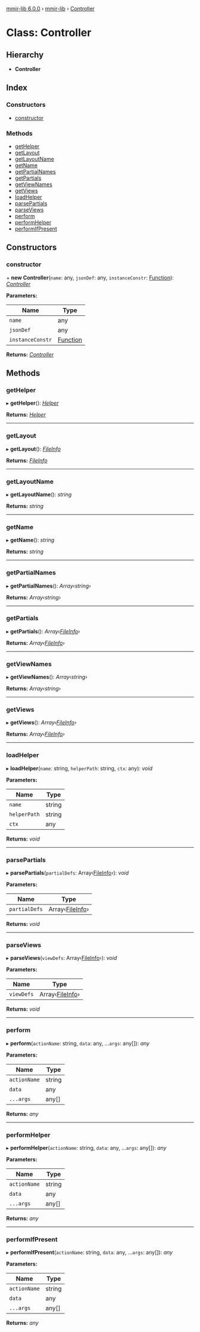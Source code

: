 [mmir-lib 6.0.0](../README.md) › [mmir-lib](../modules/mmir_lib.md) › [Controller](mmir_lib.controller.md)

# Class: Controller

## Hierarchy

* **Controller**

## Index

### Constructors

* [constructor](mmir_lib.controller.md#constructor)

### Methods

* [getHelper](mmir_lib.controller.md#gethelper)
* [getLayout](mmir_lib.controller.md#getlayout)
* [getLayoutName](mmir_lib.controller.md#getlayoutname)
* [getName](mmir_lib.controller.md#getname)
* [getPartialNames](mmir_lib.controller.md#getpartialnames)
* [getPartials](mmir_lib.controller.md#getpartials)
* [getViewNames](mmir_lib.controller.md#getviewnames)
* [getViews](mmir_lib.controller.md#getviews)
* [loadHelper](mmir_lib.controller.md#loadhelper)
* [parsePartials](mmir_lib.controller.md#parsepartials)
* [parseViews](mmir_lib.controller.md#parseviews)
* [perform](mmir_lib.controller.md#perform)
* [performHelper](mmir_lib.controller.md#performhelper)
* [performIfPresent](mmir_lib.controller.md#performifpresent)

## Constructors

###  constructor

\+ **new Controller**(`name`: any, `jsonDef`: any, `instanceConstr`: [Function](../interfaces/mmir_lib.requirejs.md#function)): *[Controller](mmir_lib.controller.md)*

**Parameters:**

Name | Type |
------ | ------ |
`name` | any |
`jsonDef` | any |
`instanceConstr` | [Function](../interfaces/mmir_lib.requirejs.md#function) |

**Returns:** *[Controller](mmir_lib.controller.md)*

## Methods

###  getHelper

▸ **getHelper**(): *[Helper](mmir_lib.helper.md)*

**Returns:** *[Helper](mmir_lib.helper.md)*

___

###  getLayout

▸ **getLayout**(): *[FileInfo](../modules/mmir_lib.md#fileinfo)*

**Returns:** *[FileInfo](../modules/mmir_lib.md#fileinfo)*

___

###  getLayoutName

▸ **getLayoutName**(): *string*

**Returns:** *string*

___

###  getName

▸ **getName**(): *string*

**Returns:** *string*

___

###  getPartialNames

▸ **getPartialNames**(): *Array‹string›*

**Returns:** *Array‹string›*

___

###  getPartials

▸ **getPartials**(): *Array‹[FileInfo](../modules/mmir_lib.md#fileinfo)›*

**Returns:** *Array‹[FileInfo](../modules/mmir_lib.md#fileinfo)›*

___

###  getViewNames

▸ **getViewNames**(): *Array‹string›*

**Returns:** *Array‹string›*

___

###  getViews

▸ **getViews**(): *Array‹[FileInfo](../modules/mmir_lib.md#fileinfo)›*

**Returns:** *Array‹[FileInfo](../modules/mmir_lib.md#fileinfo)›*

___

###  loadHelper

▸ **loadHelper**(`name`: string, `helperPath`: string, `ctx`: any): *void*

**Parameters:**

Name | Type |
------ | ------ |
`name` | string |
`helperPath` | string |
`ctx` | any |

**Returns:** *void*

___

###  parsePartials

▸ **parsePartials**(`partialDefs`: Array‹[FileInfo](../modules/mmir_lib.md#fileinfo)›): *void*

**Parameters:**

Name | Type |
------ | ------ |
`partialDefs` | Array‹[FileInfo](../modules/mmir_lib.md#fileinfo)› |

**Returns:** *void*

___

###  parseViews

▸ **parseViews**(`viewDefs`: Array‹[FileInfo](../modules/mmir_lib.md#fileinfo)›): *void*

**Parameters:**

Name | Type |
------ | ------ |
`viewDefs` | Array‹[FileInfo](../modules/mmir_lib.md#fileinfo)› |

**Returns:** *void*

___

###  perform

▸ **perform**(`actionName`: string, `data`: any, ...`args`: any[]): *any*

**Parameters:**

Name | Type |
------ | ------ |
`actionName` | string |
`data` | any |
`...args` | any[] |

**Returns:** *any*

___

###  performHelper

▸ **performHelper**(`actionName`: string, `data`: any, ...`args`: any[]): *any*

**Parameters:**

Name | Type |
------ | ------ |
`actionName` | string |
`data` | any |
`...args` | any[] |

**Returns:** *any*

___

###  performIfPresent

▸ **performIfPresent**(`actionName`: string, `data`: any, ...`args`: any[]): *any*

**Parameters:**

Name | Type |
------ | ------ |
`actionName` | string |
`data` | any |
`...args` | any[] |

**Returns:** *any*
